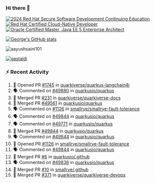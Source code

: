 ### Hi there 👋

<!--START_SECTION:badges-->
[![2024 Red Hat Secure Software Development Continuing Education](https://images.credly.com/size/110x110/images/36a76b78-c5bf-45cf-ac2c-48c3825260c7/blob)](http://www.credly.com/badges/c86e9a17-d2c3-4554-b890-7d0521710eb6 "2024 Red Hat Secure Software Development Continuing Education")
[![Red Hat Certified Cloud-Native Developer](https://images.credly.com/size/110x110/images/12ef4e4e-3d8d-4caf-9ab1-858c5bcb9619/image.png)](http://www.credly.com/badges/b6402e31-0894-48e6-b488-e2e551dcc809 "Red Hat Certified Cloud-Native Developer")
[![Oracle Certified Master, Java EE 5 Enterprise Architect](https://images.credly.com/size/110x110/images/1fa3549c-674c-4779-b3d6-d7d64eac2c23/Oracle-Certification-badge_OC-Master.png)](http://www.credly.com/badges/2565574e-b81d-410e-ab7d-24666ddcbe00 "Oracle Certified Master, Java EE 5 Enterprise Architect")
<!--END_SECTION:badges-->

[![George's GitHub stats](https://github-readme-stats.vercel.app/api?username=gastaldi&show=reviews,prs_merged&hide=contribs,prs&theme=transparent&show_icons=true)](https://github.com/anuraghazra/github-readme-stats)

<p align="left"> <img src="https://komarev.com/ghpvc/?username=gastaldi&label=Profile%20views&color=0e75b6&style=for-the-badge" alt="aayushsaini101" /> </p>

<p align="left"> <a href="https://github.com/ryo-ma/github-profile-trophy"><img src="https://github-profile-trophy.vercel.app/?username=gastaldi" alt="gastaldi" /></a> </p>

### :zap: Recent Activity

<!--START_SECTION:activity-->
1. 💪 Opened PR [#1745](https://github.com/quarkiverse/quarkus-langchain4j/pull/1745) in [quarkiverse/quarkus-langchain4j](https://github.com/quarkiverse/quarkus-langchain4j)
2. 🗣 Commented on [#49880](https://github.com/quarkusio/quarkus/pull/49880#issuecomment-3254023414) in [quarkusio/quarkus](https://github.com/quarkusio/quarkus)
3. 🎉 Merged PR [#231](https://github.com/quarkiverse/quarkiverse-docs/pull/231) in [quarkiverse/quarkiverse-docs](https://github.com/quarkiverse/quarkiverse-docs)
4. 🎉 Merged PR [#49561](https://github.com/quarkusio/quarkus/pull/49561) in [quarkusio/quarkus](https://github.com/quarkusio/quarkus)
5. 🗣 Commented on [#1126](https://github.com/smallrye/smallrye-fault-tolerance/pull/1126#issuecomment-3250078339) in [smallrye/smallrye-fault-tolerance](https://github.com/smallrye/smallrye-fault-tolerance)
6. 🗣 Commented on [#49844](https://github.com/quarkusio/quarkus/pull/49844#issuecomment-3249518776) in [quarkusio/quarkus](https://github.com/quarkusio/quarkus)
7. 🗣 Commented on [#49771](https://github.com/quarkusio/quarkus/pull/49771#issuecomment-3249469142) in [quarkusio/quarkus](https://github.com/quarkusio/quarkus)
8. 🎉 Merged PR [#49844](https://github.com/quarkusio/quarkus/pull/49844) in [quarkusio/quarkus](https://github.com/quarkusio/quarkus)
9. 🗣 Commented on [#49844](https://github.com/quarkusio/quarkus/pull/49844#issuecomment-3249430655) in [quarkusio/quarkus](https://github.com/quarkusio/quarkus)
10. 💪 Opened PR [#1126](https://github.com/smallrye/smallrye-fault-tolerance/pull/1126) in [smallrye/smallrye-fault-tolerance](https://github.com/smallrye/smallrye-fault-tolerance)
11. 🗣 Commented on [#49844](https://github.com/quarkusio/quarkus/pull/49844#issuecomment-3249392805) in [quarkusio/quarkus](https://github.com/quarkusio/quarkus)
12. 🎉 Merged PR [#6](https://github.com/quarkusio/.github/pull/6) in [quarkusio/.github](https://github.com/quarkusio/.github)
13. 🗣 Commented on [#49838](https://github.com/quarkusio/quarkus/issues/49838#issuecomment-3246132686) in [quarkusio/quarkus](https://github.com/quarkusio/quarkus)
14. 🎉 Merged PR [#10](https://github.com/smallrye/.github/pull/10) in [smallrye/.github](https://github.com/smallrye/.github)
15. 🎉 Merged PR [#371](https://github.com/quarkiverse/quarkiverse-devops/pull/371) in [quarkiverse/quarkiverse-devops](https://github.com/quarkiverse/quarkiverse-devops)
<!--END_SECTION:activity-->
